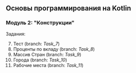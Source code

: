 ## Основы программирования на Kotlin
### Модуль 2: "Конструкции"

Задания:

7. Тест (branch: *Task_7*)
8. Проценты по вкладу (branch: *Task_8*)
9. Массив Стран (branch: *Task_9*)
10. Города (branch: *Task_10*)
11. Рабочие места (branch: *Task_11*)
